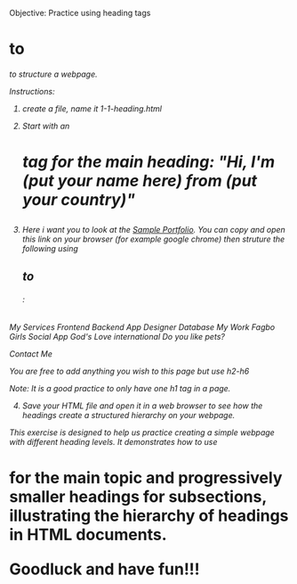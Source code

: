 Objective: Practice using heading tags <h1> to <h6> to structure a webpage.

Instructions:

1. create a file, name it 1-1-heading.html

2. Start with an <h1> tag for the main heading: "Hi, I'm (put your name here) from (put your country)"

3. Here i want you to look at the [Sample Portfolio](https://serene-cascaron-3f9576.netlify.app/). You can copy and open this link on your browser (for example google chrome) then struture the following using <h2> to <h6>:

My Services
Frontend
Backend
App Designer
Database
My Work
Fagbo Girls Social App
God's Love international
Do you like pets?

Contact Me

You are free to add anything you wish to this page but use h2-h6

Note: It is a good practice to only have one h1 tag in a page.

4. Save your HTML file and open it in a web browser to see how the headings create a structured hierarchy on your webpage.

This exercise is designed to help us practice creating a simple webpage with different heading levels. It demonstrates how to use <h1> for the main topic and progressively smaller headings for subsections, illustrating the hierarchy of headings in HTML documents.

Goodluck and have fun!!!
